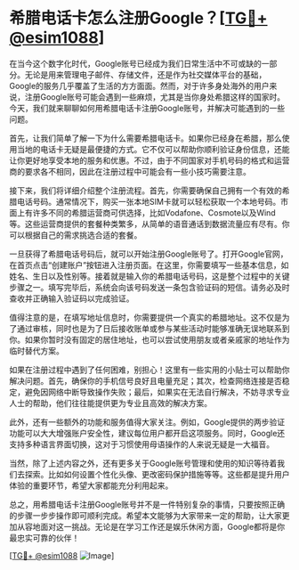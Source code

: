 # 希腊电话卡怎么注册Google？[[TG💪+ @esim1088](https://t.me/s/esim1088)]

在当今这个数字化时代，Google账号已经成为我们日常生活中不可或缺的一部分。无论是用来管理电子邮件、存储文件，还是作为社交媒体平台的基础，Google的服务几乎覆盖了生活的方方面面。然而，对于许多身处海外的用户来说，注册Google账号可能会遇到一些麻烦，尤其是当你身处希腊这样的国家时。今天，我们就来聊聊如何用希腊电话卡注册Google账号，并解决可能遇到的一些问题。

首先，让我们简单了解一下为什么需要希腊电话卡。如果你已经身在希腊，那么使用当地的电话卡无疑是最便捷的方式。它不仅可以帮助你顺利验证身份信息，还能让你更好地享受本地的服务和优惠。不过，由于不同国家对手机号码的格式和运营商的要求各不相同，因此在注册过程中可能会有一些小技巧需要注意。

接下来，我们将详细介绍整个注册流程。首先，你需要确保自己拥有一个有效的希腊电话号码。通常情况下，购买一张本地SIM卡就可以轻松获取一个本地号码。市面上有许多不同的希腊运营商可供选择，比如Vodafone、Cosmote以及Wind等。这些运营商提供的套餐种类繁多，从简单的语音通话到数据流量应有尽有。你可以根据自己的需求挑选合适的套餐。

一旦获得了希腊电话号码后，就可以开始注册Google账号了。打开Google官网，在首页点击“创建账户”按钮进入注册页面。在这里，你需要填写一些基本信息，如姓名、生日以及性别等。接着就是输入你的希腊电话号码，这是整个过程中的关键步骤之一。填写完毕后，系统会向该号码发送一条包含验证码的短信。请务必及时查收并正确输入验证码以完成验证。

值得注意的是，在填写地址信息时，你需要提供一个真实的希腊地址。这不仅是为了通过审核，同时也是为了日后接收账单或参与某些活动时能够准确无误地联系到你。如果你暂时没有固定的居住地址，也可以尝试使用朋友或者亲戚家的地址作为临时替代方案。

如果在注册过程中遇到了任何困难，别担心！这里有一些实用的小贴士可以帮助你解决问题。首先，确保你的手机信号良好且电量充足；其次，检查网络连接是否稳定，避免因网络中断导致操作失败；最后，如果实在无法自行解决，不妨寻求专业人士的帮助，他们往往能提供更为专业且高效的解决方案。

此外，还有一些额外的功能和服务值得大家关注。例如，Google提供的两步验证功能可以大大增强账户安全性，建议每位用户都开启这项服务。同时，Google还支持多种语言界面切换，这对于习惯使用母语操作的人来说无疑是一大福音。

当然，除了上述内容之外，还有更多关于Google账号管理和使用的知识等待着我们去探索。比如如何设置个性化头像、更改密码保护措施等等。这些都是提升用户体验的重要环节，希望大家都能充分利用起来。

总之，用希腊电话卡注册Google账号并不是一件特别复杂的事情，只要按照正确的步骤一步步操作即可顺利完成。希望本文能够为大家带来一定的帮助，让大家更加从容地面对这一挑战。无论是在学习工作还是娱乐休闲方面，Google都将是你最忠实可靠的伙伴！

[[TG💪+ @esim1088](https://t.me/s/esim1088) ![Image](https://i.postimg.cc/4NQfJmqS/Snipaste-2025-05-13-00-14-12.png)]
